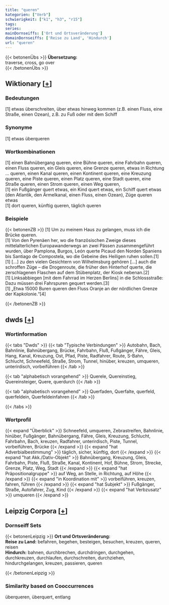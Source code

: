 ```yaml
---
title: "queren"
kategorien: ["Verb"]
schwierigkeit: ["k1", "h3", "r15"]
tags:
series:
mainDornseiffs: ['Ort und Ortsveränderung']
domainDornseiffs: ['Reise zu Land', 'Hindurch']
url: "queren"
---
```


{{< betonenÜbs >}}
**Übersetzung:**  
traverse, cross, go over  
{{< /betonenÜbs >}}

## Wiktionary [[+](https://de.wiktionary.org/wiki/queren)]

### Bedeutungen
[1] etwas überschreiten, über etwas hinweg kommen (z.B. einen Fluss, eine Straße, einen Ozean), z.B. zu Fuß oder mit dem Schiff  

### Synonyme
[1] etwas überqueren  

### Wortkombinationen
[1] einen Bahnübergang queren, eine Bühne queren, eine Fahrbahn queren, einen Fluss queren, ein Gleis queren, eine Grenze queren, etwas in Richtung … queren, einen Kanal queren, einen Kontinent queren, eine Kreuzung queren, eine Piste queren, einen Platz queren, eine Stadt queren, eine Straße queren, einen Strom queren, einen Weg queren,  
[1] ein Fußgänger quert etwas, ein Kind quert etwas, ein Schiff quert etwas (den Atlantik, den Ärmelkanal, einen Fluss, einen Ozean), Züge queren etwas  
[1] dort queren, künftig queren, täglich queren  

### Beispiele
{{< betonenZB >}}
[1] Um zu meinem Haus zu gelangen, muss ich die Brücke queren.  
[1] Von den Pyrenäen her, wo die französischen Zweige dieses mittelalterlichen Europawanderwegs an zwei Pässen zusammengeführt wurden, über Pamplona, Burgos, León querte Picaud den Norden Spaniens bis Santiago de Compostela, wo die Gebeine des Heiligen ruhen sollen.[1]  
[1] […] zu den vielen Gesichtern von Wilhelmsburg gehören […] auch die schroffen Züge – die Drogenroute, die früher den Hinterhof querte, die zerschlagenen Flaschen auf dem Stübenplatz, der Kiosk nebenan.[2]  
[1] Linksabbiegen [mit dem Fahrrad im Herzen Berlins] in die Schlossstraße: Dazu müssen drei Fahrspuren gequert werden.[3]  
[1] „Etwa 15000 Buren queren den Fluss Oranje an der nördlichen Grenze der Kapkolonie.“[4]  

{{< /betonenZB >}}


## dwds [[+](https://www.dwds.de/wb/queren)]

### Wortinformation
{{< tabs "Dwds" >}}
{{< tab "Typische Verbindungen" >}}
Autobahn, Bach, Bahnlinie, Bahnübergang, Brücke, Fahrbahn, Fluß, Fußgänger, Fähre, Gleis, Hang, Kanal, Kreuzung, Ost, Pfad, Piste, Radfahrer, Route, S-Bahn, Schlucht, Schneefeld, Straße, Strom, Tunnel, hinüber, kreuzen, umqueren, unterirdisch, vorbeiführen
{{< /tab >}}

{{< tab "alphabetisch vorangehend" >}}
Querele, Quereinstieg, Quereinsteiger, Quere, querdurch
{{< /tab >}}

{{< tab "alphabetisch vorangehend" >}}
Querfaden, Querfalte, querfeld, querfeldein, Querfeldeinfahren
{{< /tab >}}

{{< /tabs >}}

### Wortprofil
{{< expand "Überblick" >}} Schneefeld, umqueren, Zebrastreifen, Bahnlinie, hinüber, Fußgänger, Bahnübergang, Fähre, Gleis, Kreuzung, Schlucht, Fahrbahn, Bach, kreuzen, Radfahrer, unterirdisch, Piste, Tunnel, vorbeiführen, Brücke {{< /expand >}}
{{< expand "hat Adverbialbestimmung" >}} täglich, sicher, künftig, dort {{< /expand >}}
{{< expand "hat Akk./Dativ-Objekt" >}} Bahnübergang, Kreuzung, Gleis, Fahrbahn, Piste, Fluß, Straße, Kanal, Kontinent, Hof, Bühne, Strom, Strecke, Grenze, Platz, Weg, Stadt {{< /expand >}}
{{< expand "hat Präpositionalgruppe" >}} auf Weg, an Stelle, in Richtung, auf Höhe {{< /expand >}}
{{< expand "in Koordination mit" >}} vorbeiführen, kreuzen, fahren, führen {{< /expand >}}
{{< expand "hat Subjekt" >}} Fußgänger, Straße, Autofahrer, Zug, Kind {{< /expand >}}
{{< expand "hat Verbzusatz" >}} umqueren {{< /expand >}}

## Leipzig Corpora [[+](https://corpora.uni-leipzig.de/en/res?word=queren&corpusId=deu_newscrawl-public_2018)]

### Dornseiff Sets
{{< betonenLeipzig >}}
**Ort und Ortsveränderung:**  
**Reise zu Land:** befahren, begehen, besteigen, besuchen, kreuzen, queren, reisen  
**Hindurch:** bahnen, durchbrechen, durchdringen, durchgehen, durchkreuzen, durchlaufen, durchschreiten, durchziehen, hindurchgelangen, kreuzen, passieren, queren  

{{< /betonenLeipzig >}}

### Similarity based on Cooccurrences
überqueren, überquert, entlang

